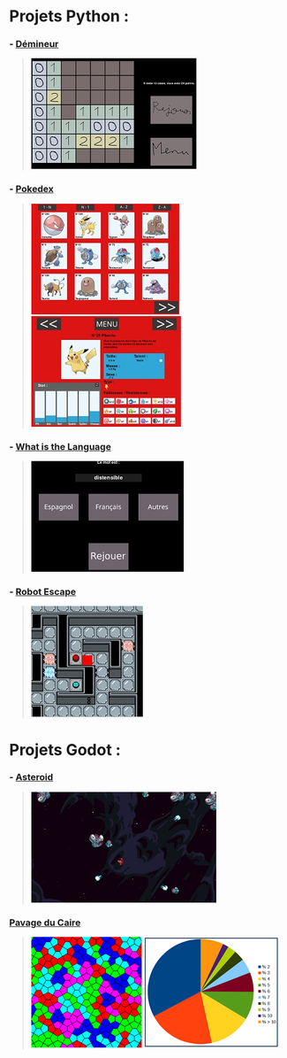 # Projets Python :
### - [Démineur](https://github.com/Nathan-GUYARD/Demineur/)
> ![](/asset/img/demineur.jpeg)

### - [Pokedex](https://github.com/Nathan-GUYARD/Pokedex/)
> ![](/asset/img/pokedex1.jpeg) ![](/asset/img/pokedex2.jpeg)

### - [What is the Language](https://github.com/Nathan-GUYARD/What-is-the-Language/)
> ![](/asset/img/WITL.jpeg)

### - [Robot Escape](https://github.com/Nathan-GUYARD/Robot-Escape_python/)
> ![](/asset/img/robot_escape.jpeg)

# Projets Godot :
### - [Asteroid](https://github.com/Nathan-GUYARD/Asteroid/)
> ![](/asset/img/asteroid.jpeg)

### [Pavage du Caire](https://github.com/Nathan-GUYARD/Pavage-du-Caire/)
> ![](/asset/img/pavage.png) ![](/asset/img/stat.png)

